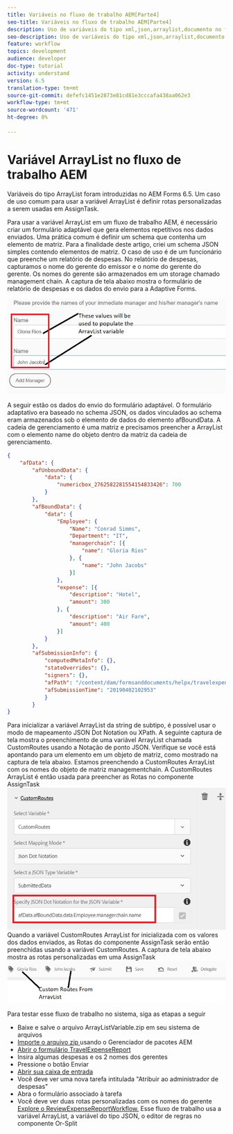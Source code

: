 ```yaml
---
title: Variáveis no fluxo de trabalho AEM[Parte4]
seo-title: Variáveis no fluxo de trabalho AEM[Parte4]
description: Uso de variáveis do tipo xml,json,arraylist,documento no fluxo de trabalho aem
seo-description: Uso de variáveis do tipo xml,json,arraylist,documento no fluxo de trabalho aem
feature: workflow
topics: development
audience: developer
doc-type: tutorial
activity: understand
version: 6.5
translation-type: tm+mt
source-git-commit: defefc1451e2873e81cd81e3cccafa438aa062e3
workflow-type: tm+mt
source-wordcount: '471'
ht-degree: 0%

---
```



# Variável ArrayList no fluxo de trabalho AEM

Variáveis do tipo ArrayList foram introduzidas no AEM Forms 6.5. Um caso de uso comum para usar a variável ArrayList é definir rotas personalizadas a serem usadas em AssignTask.

Para usar a variável ArrayList em um fluxo de trabalho AEM, é necessário criar um formulário adaptável que gera elementos repetitivos nos dados enviados. Uma prática comum é definir um schema que contenha um elemento de matriz. Para a finalidade deste artigo, criei um schema JSON simples contendo elementos de matriz. O caso de uso é de um funcionário que preenche um relatório de despesas. No relatório de despesas, capturamos o nome do gerente do emissor e o nome do gerente do gerente. Os nomes do gerente são armazenados em um storage chamado management chain. A captura de tela abaixo mostra o formulário de relatório de despesas e os dados do envio para a Adaptive Forms.

![precário](assets/expensereport.jpg)

A seguir estão os dados do envio do formulário adaptável. O formulário adaptativo era baseado no schema JSON, os dados vinculados ao schema eram armazenados sob o elemento de dados do elemento afBoundData. A cadeia de gerenciamento é uma matriz e precisamos preencher a ArrayList com o elemento name do objeto dentro da matriz da cadeia de gerenciamento.

```json
{
    "afData": {
        "afUnboundData": {
            "data": {
                "numericbox_2762582281554154833426": 700
            }
        },
        "afBoundData": {
            "data": {
                "Employee": {
                    "Name": "Conrad Simms",
                    "Department": "IT",
                    "managerchain": [{
                        "name": "Gloria Rios"
                    }, {
                        "name": "John Jacobs"
                    }]
                },
                "expense": [{
                    "description": "Hotel",
                    "amount": 300
                }, {
                    "description": "Air Fare",
                    "amount": 400
                }]
            }
        },
        "afSubmissionInfo": {
            "computedMetaInfo": {},
            "stateOverrides": {},
            "signers": {},
            "afPath": "/content/dam/formsanddocuments/helpx/travelexpensereport",
            "afSubmissionTime": "20190402102953"
            }
        }
}
```

Para inicializar a variável ArrayList da string de subtipo, é possível usar o modo de mapeamento JSON Dot Notation ou XPath. A seguinte captura de tela mostra o preenchimento de uma variável ArrayList chamada CustomRoutes usando a Notação de ponto JSON. Verifique se você está apontando para um elemento em um objeto de matriz, como mostrado na captura de tela abaixo. Estamos preenchendo a CustomRoutes ArrayList com os nomes do objeto de matriz managementchain.
A CustomRoutes ArrayList é então usada para preencher as Rotas no componente AssignTask
![customroute](assets/arraylist.jpg)
Quando a variável CustomRoutes ArrayList for inicializada com os valores dos dados enviados, as Rotas do componente AssignTask serão então preenchidas usando a variável CustomRoutes. A captura de tela abaixo mostra as rotas personalizadas em uma AssignTask
![asingtask](assets/customactions.jpg)

Para testar esse fluxo de trabalho no sistema, siga as etapas a seguir

* Baixe e salve o arquivo ArrayListVariable.zip em seu sistema de arquivos
* [Importe o arquivo zip ](assets/arraylistvariable.zip) usando o Gerenciador de pacotes AEM
* [Abrir o formulário TravelExpenseReport](http://localhost:4502/content/dam/formsanddocuments/helpx/travelexpensereport/jcr:content?wcmmode=disabled)
* Insira algumas despesas e os 2 nomes dos gerentes
* Pressione o botão Enviar
* [Abrir sua caixa de entrada](http://localhost:4502/aem/inbox)
* Você deve ver uma nova tarefa intitulada &quot;Atribuir ao administrador de despesas&quot;
* Abra o formulário associado à tarefa
* Você deve ver duas rotas personalizadas com os nomes do gerente
   [Explore o ReviewExpenseReportWorkflow.](http://localhost:4502/editor.html/conf/global/settings/workflow/models/ReviewExpenseReport.html) Esse fluxo de trabalho usa a variável ArrayList, a variável do tipo JSON, o editor de regras no componente Or-Split

